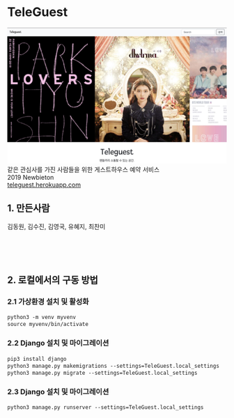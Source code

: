 # TeleGuest
![](./teleguest.jpg)
같은 관심사를 가진 사람들을 위한 게스트하우스 예약 서비스
<br>2019 Newbieton
<br>[teleguest.herokuapp.com](teleguest.herokuapp.com)

## 1. 만든사람
김동원, 김수진, 김영국, 유혜지, 최찬미
<br><br><br><br><br>

## 2. 로컬에서의 구동 방법

### 2.1 가상환경 설치 및 활성화
```
python3 -m venv myvenv
source myvenv/bin/activate
```

### 2.2 Django 설치 및 마이그레이션
```
pip3 install django
python3 manage.py makemigrations --settings=TeleGuest.local_settings
python3 manage.py migrate --settings=TeleGuest.local_settings
```

### 2.3 Django 설치 및 마이그레이션
```
python3 manage.py runserver --settings=TeleGuest.local_settings
```



